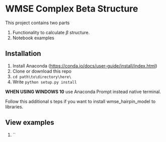#  WMSE Complex Beta Structure

This project contains two parts 
1. Functionality to calculate $\beta$ structure.
2. Notebook examples

## Installation

1. Install Anaconda (https://conda.io/docs/user-guide/install/index.html)
2. Clone or download this repo
3. `cd path\to\directory\here\`
4. Write `python setup.py install`

**WHEN USING WINDOWS 10** use Anaconda Prompt instead native terminal. 

Follow this additional s    teps if you want to install wmse_hairpin_model to libraries.

## View examples

1. ``

## 